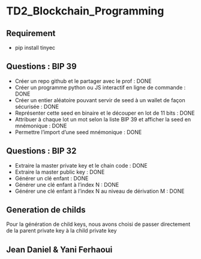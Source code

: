 # TD2_Blockchain_Programming

## Requirement
- pip install tinyec

## Questions : BIP 39
 - Créer un repo github et le partager avec le prof : DONE
 - Créer un programme python ou JS interactif en ligne de commande : DONE
 - Créer un entier aléatoire pouvant servir de seed à un wallet de façon sécurisée : DONE
 - Représenter cette seed en binaire et le découper en lot de 11 bits : DONE
 - Attribuer à chaque lot un mot selon la liste BIP 39 et afficher la seed en mnémonique : DONE
 - Permettre l’import d’une seed mnémonique : DONE
   
## Questions : BIP 32
 - Extraire la master private key et le chain code : DONE
 - Extraire la master public key : DONE
 - Générer un clé enfant : DONE
 - Générer une clé enfant à l’index N : DONE
 - Générer une clé enfant à l’index N au niveau de dérivation M : DONE

## Generation de childs
Pour la génération de child keys, nous avons choisi de passer directement de la parent private key à la child private key

## Jean Daniel & Yani Ferhaoui